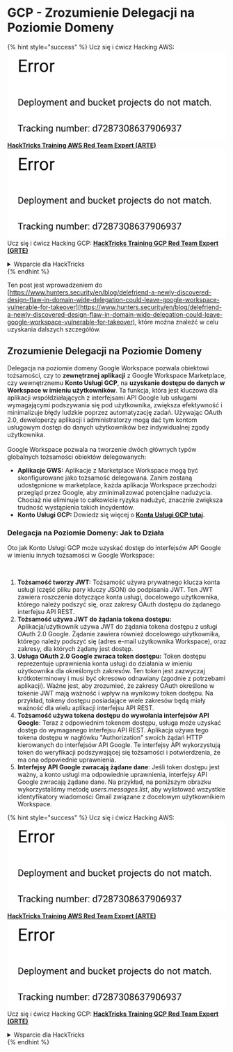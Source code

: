 # GCP - Zrozumienie Delegacji na Poziomie Domeny

{% hint style="success" %}
Ucz się i ćwicz Hacking AWS:<img src="../../../.gitbook/assets/image (1) (1).png" alt="" data-size="line">[**HackTricks Training AWS Red Team Expert (ARTE)**](https://training.hacktricks.xyz/courses/arte)<img src="../../../.gitbook/assets/image (1) (1).png" alt="" data-size="line">\
Ucz się i ćwicz Hacking GCP: <img src="../../../.gitbook/assets/image (2).png" alt="" data-size="line">[**HackTricks Training GCP Red Team Expert (GRTE)**<img src="../../../.gitbook/assets/image (2).png" alt="" data-size="line">](https://training.hacktricks.xyz/courses/grte)

<details>

<summary>Wsparcie dla HackTricks</summary>

* Sprawdź [**plany subskrypcyjne**](https://github.com/sponsors/carlospolop)!
* **Dołącz do** 💬 [**grupy Discord**](https://discord.gg/hRep4RUj7f) lub [**grupy telegram**](https://t.me/peass) lub **śledź** nas na **Twitterze** 🐦 [**@hacktricks\_live**](https://twitter.com/hacktricks\_live)**.**
* **Podziel się sztuczkami hackingowymi, przesyłając PR-y do** [**HackTricks**](https://github.com/carlospolop/hacktricks) i [**HackTricks Cloud**](https://github.com/carlospolop/hacktricks-cloud) repozytoriów github.

</details>
{% endhint %}

Ten post jest wprowadzeniem do [https://www.hunters.security/en/blog/delefriend-a-newly-discovered-design-flaw-in-domain-wide-delegation-could-leave-google-workspace-vulnerable-for-takeover](https://www.hunters.security/en/blog/delefriend-a-newly-discovered-design-flaw-in-domain-wide-delegation-could-leave-google-workspace-vulnerable-for-takeover), które można znaleźć w celu uzyskania dalszych szczegółów.

## **Zrozumienie Delegacji na Poziomie Domeny**

Delegacja na poziomie domeny Google Workspace pozwala obiektowi tożsamości, czy to **zewnętrznej aplikacji** z Google Workspace Marketplace, czy wewnętrznemu **Konto Usługi GCP**, na **uzyskanie dostępu do danych w Workspace w imieniu użytkowników**. Ta funkcja, która jest kluczowa dla aplikacji współdziałających z interfejsami API Google lub usługami wymagającymi podszywania się pod użytkownika, zwiększa efektywność i minimalizuje błędy ludzkie poprzez automatyzację zadań. Używając OAuth 2.0, deweloperzy aplikacji i administratorzy mogą dać tym kontom usługowym dostęp do danych użytkowników bez indywidualnej zgody użytkownika.\
\
Google Workspace pozwala na tworzenie dwóch głównych typów globalnych tożsamości obiektów delegowanych:

* **Aplikacje GWS:** Aplikacje z Marketplace Workspace mogą być skonfigurowane jako tożsamość delegowana. Zanim zostaną udostępnione w marketplace, każda aplikacja Workspace przechodzi przegląd przez Google, aby zminimalizować potencjalne nadużycia. Chociaż nie eliminuje to całkowicie ryzyka nadużyć, znacznie zwiększa trudność wystąpienia takich incydentów.
* **Konto Usługi GCP:** Dowiedz się więcej o [**Konta Usługi GCP tutaj**](../gcp-basic-information/#service-accounts).

### **Delegacja na Poziomie Domeny: Jak to Działa**

Oto jak Konto Usługi GCP może uzyskać dostęp do interfejsów API Google w imieniu innych tożsamości w Google Workspace:

<figure><img src="../../../.gitbook/assets/image (58).png" alt=""><figcaption></figcaption></figure>

1. **Tożsamość tworzy JWT:** Tożsamość używa prywatnego klucza konta usługi (część pliku pary kluczy JSON) do podpisania JWT. Ten JWT zawiera roszczenia dotyczące konta usługi, docelowego użytkownika, którego należy podszyć się, oraz zakresy OAuth dostępu do żądanego interfejsu API REST.
2. **Tożsamość używa JWT do żądania tokena dostępu:** Aplikacja/użytkownik używa JWT do żądania tokena dostępu z usługi OAuth 2.0 Google. Żądanie zawiera również docelowego użytkownika, którego należy podszyć się (adres e-mail użytkownika Workspace), oraz zakresy, dla których żądany jest dostęp.
3. **Usługa OAuth 2.0 Google zwraca token dostępu:** Token dostępu reprezentuje uprawnienia konta usługi do działania w imieniu użytkownika dla określonych zakresów. Ten token jest zazwyczaj krótkoterminowy i musi być okresowo odnawiany (zgodnie z potrzebami aplikacji). Ważne jest, aby zrozumieć, że zakresy OAuth określone w tokenie JWT mają ważność i wpływ na wynikowy token dostępu. Na przykład, tokeny dostępu posiadające wiele zakresów będą miały ważność dla wielu aplikacji interfejsu API REST.
4. **Tożsamość używa tokena dostępu do wywołania interfejsów API Google**: Teraz z odpowiednim tokenem dostępu, usługa może uzyskać dostęp do wymaganego interfejsu API REST. Aplikacja używa tego tokena dostępu w nagłówku "Authorization" swoich żądań HTTP kierowanych do interfejsów API Google. Te interfejsy API wykorzystują token do weryfikacji podszywającej się tożsamości i potwierdzenia, że ma ona odpowiednie uprawnienia.
5. **Interfejsy API Google zwracają żądane dane**: Jeśli token dostępu jest ważny, a konto usługi ma odpowiednie uprawnienia, interfejsy API Google zwracają żądane dane. Na przykład, na poniższym obrazku wykorzystaliśmy metodę _users.messages.list_, aby wylistować wszystkie identyfikatory wiadomości Gmail związane z docelowym użytkownikiem Workspace.

{% hint style="success" %}
Ucz się i ćwicz Hacking AWS:<img src="../../../.gitbook/assets/image (1) (1).png" alt="" data-size="line">[**HackTricks Training AWS Red Team Expert (ARTE)**](https://training.hacktricks.xyz/courses/arte)<img src="../../../.gitbook/assets/image (1) (1).png" alt="" data-size="line">\
Ucz się i ćwicz Hacking GCP: <img src="../../../.gitbook/assets/image (2).png" alt="" data-size="line">[**HackTricks Training GCP Red Team Expert (GRTE)**<img src="../../../.gitbook/assets/image (2).png" alt="" data-size="line">](https://training.hacktricks.xyz/courses/grte)

<details>

<summary>Wsparcie dla HackTricks</summary>

* Sprawdź [**plany subskrypcyjne**](https://github.com/sponsors/carlospolop)!
* **Dołącz do** 💬 [**grupy Discord**](https://discord.gg/hRep4RUj7f) lub [**grupy telegram**](https://t.me/peass) lub **śledź** nas na **Twitterze** 🐦 [**@hacktricks\_live**](https://twitter.com/hacktricks\_live)**.**
* **Podziel się sztuczkami hackingowymi, przesyłając PR-y do** [**HackTricks**](https://github.com/carlospolop/hacktricks) i [**HackTricks Cloud**](https://github.com/carlospolop/hacktricks-cloud) repozytoriów github.

</details>
{% endhint %}
